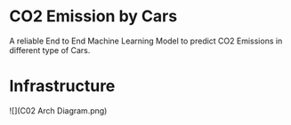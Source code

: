 # CO2 Emission by Cars
A reliable End to End Machine Learning Model to predict CO2 Emissions in different type of Cars. 

# Infrastructure

![](C02 Arch Diagram.png)
